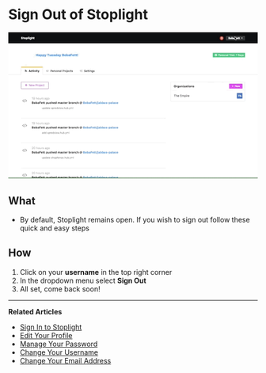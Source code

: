 # Sign Out of Stoplight 

![Sign Out of Stoplight](https://github.com/stoplightio/docs/blob/develop/assets/gifs/sign-out.gif?raw=true)

## What 
* By default, Stoplight remains open. If you wish to sign out follow these quick and easy steps 

## How
1. Click on your **username** in the top right corner 
2. In the dropdown menu select **Sign Out** 
3. All set, come back soon! 

---
**Related Articles**
- [Sign In to Stoplight](/platform/getting-started/account-basics/sign-in) 
- [Edit Your Profile](/platform/getting-started/account-basics/edit-profile)
- [Manage Your Password](/platform/getting-started/account-basics/manage-password)
- [Change Your Username](/platform/getting-started/account-basics/change-username) 
- [Change Your Email Address](/platform/getting-started/account-basics/change-email) 

